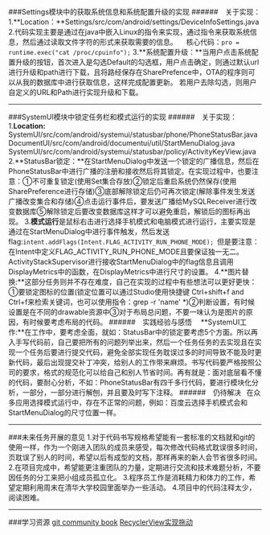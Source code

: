 
###Settings模块中的获取系统信息和系统配置升级的实现
######&ensp;&ensp;关于实现：
1.**Location：**Settings/src/com/android/settings/DeviceInfoSettings.java
2.代码实现主要是通过在java中嵌入Linux的指令来实现，通过指令来获取系统信息，然后通过读取文件字符的形式来获取需要的信息。
&ensp;&ensp;核心代码：`pro = runtime.exec("cat /proc/cpuinfo");`
3.**系统配置升级：**当用户点击系统配置升级的按钮，首次进入是勾选Default的勾选框，用户点击确定，则通过默认url进行升级和path进行下载，且将路经保存在SharePrefence中，OTA的程序则可以从我的数据库中进行获取信息，这样完成配置更新。
若用户去除勾选，则用户自定义的URL和Path进行实现升级和下载。
***
###SystemUI模块中锁定任务栏和模式运行的实现
######&ensp;&ensp;关于实现：
1.**Location:**
SystemUI/src/com/android/systemui/statusbar/phone/PhoneStatusBar.java
DocumentUI/src/com/android/documentui/util/StartMenuDialog.java
SystemUI/src/com/android/systemui/statusbar/policy/ActivityKeyView.java
2.**StatusBar锁定：**在StartMenuDialog中发送一个锁定的广播信息，然后在PhoneStatusBar中进行广播的注册和接收然后将其锁定。在实现过程中，也要注意：①不可重复锁定(使用Set集合存放)②锁定后重启系统仍然保存(使用SharePreference进行存储)③底部解除锁定后仍可再次锁定(解除事件发生发送广播改变集合和存储)④点击运行事件后，要发送广播给MySQLReceiver进行改变数据库⑤解除锁定后要改变数据库这样才可以避免重启，解锁后的图标再出现。
3.**模式运行**是鼠标右击进行选择手机模式和电脑模式进行运行，主要实现是通过在StartMenuDialog中进行事件触发，然后发送flag:`intent.addFlags(Intent.FLAG_ACTIVITY_RUN_PHONE_MODE);`&ensp;但是要注意：在Intent中定义FLAG_ACTIVITY_RUN_PHONE_MODE且要保证独一无二。ActivityStackSupervisor进行接收StartMenuDialog中的flag信息且调用DisplayMetrics中的函数，在DisplayMetrics中进行尺寸的设置。
4.**图片替换:**这部分任务则并不存在难度，自己在实现的过程中有些想法可以更好更快：①要锁定图标的位置(锁定位置可以通过Studio使用快捷键 Ctrl+shift+f and Ctrl+f来检索关键词，也可以使用指令：grep -r 'name' *)②判断设置，有时候设置是在不同的drawable资源中③对于布局总问题，不要一味认为是图片的原因，有时候要考虑布局的代码。
######&ensp;&ensp;实践经验与感悟
&ensp;&ensp;**SystemUI工作:**在工作中，要考虑全面，就如：StatusBar中的锁定要考虑5个方面。所以再入手写代码前，自己要把所有的问题列举出来，然后一个任务任务的去实现且在实现一个任务后要进行提交代码，避免全部实现任务耽误过多的时间导致不能及时更新代码，最后出现提交补丁冲突，给别人的工作带来麻烦。书写代码要严格按照公司的要求，格式的规范化可以给自己和别人节省时间。再有就是：面对底层看不懂的代码，要耐心分析，不如：PhoneStatusBar有四千多行代码，要进行模块化分析，一部分，一部分进行解刨，并且要及时写下注释。
######&ensp;&ensp;仍待解决
&ensp;在众多应用选择模式运行中，存在不正常的问题，例如：百度云选择手机模式会和StartMenuDialog的尺寸位置一样。
***
###未来任务开展的意见
1.对于代码书写规格希望能有一套标准的文档就和git的使用一样，作为一个刚进入团队的成员来感受，每次修改代码格式耽误很多时间，页耽误了别人的时间，希望以后有成型的文档，那样再来的新人会节省很多时间。
2.在项目完成中，希望能更注重团队的力量，定期进行交流和技术难题分析，不要因任务的分工来把小组成员孤立化。
3.程序员工作是消耗精力和体力的工作，希望定期利用周末在清华大学校园里面举办一些活动。
4.项目中的代码注释太少，阅读困难。
***
###学习资源
[git community book](http://gitbook.liuhui998.com/index.html)
[RecyclerView实现拖动](http://www.open-open.com/lib/view/open1435287807716.html)
